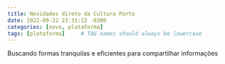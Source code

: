 ```yaml
---
title: Novidades direto da Cultura Porto
date: 2022-09-22 23:31:13 -0300
categories: [novo, plataforma]
tags: [plataforma]     # TAG names should always be lowercase
---
```


Buscando formas tranquilas e eficientes para compartilhar informações